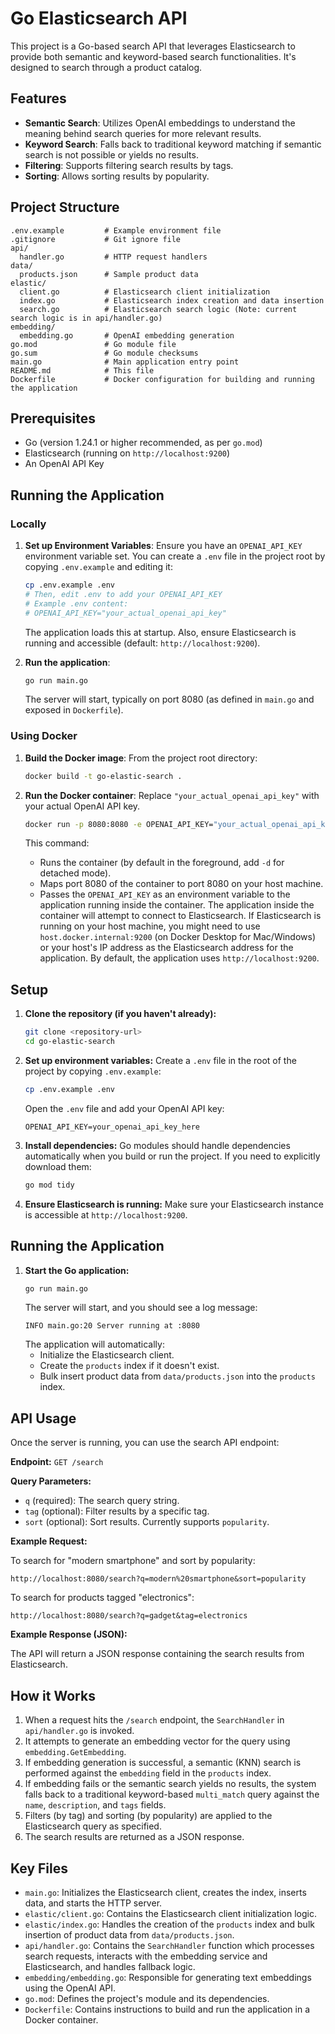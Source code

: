 # Go Elasticsearch API

This project is a Go-based search API that leverages Elasticsearch to provide both semantic and keyword-based search functionalities. It's designed to search through a product catalog.

## Features

- **Semantic Search**: Utilizes OpenAI embeddings to understand the meaning behind search queries for more relevant results.
- **Keyword Search**: Falls back to traditional keyword matching if semantic search is not possible or yields no results.
- **Filtering**: Supports filtering search results by tags.
- **Sorting**: Allows sorting results by popularity.

## Project Structure

```
.env.example         # Example environment file
.gitignore           # Git ignore file
api/
  handler.go         # HTTP request handlers
data/
  products.json      # Sample product data
elastic/
  client.go          # Elasticsearch client initialization
  index.go           # Elasticsearch index creation and data insertion
  search.go          # Elasticsearch search logic (Note: current search logic is in api/handler.go)
embedding/
  embedding.go       # OpenAI embedding generation
go.mod               # Go module file
go.sum               # Go module checksums
main.go              # Main application entry point
README.md            # This file
Dockerfile           # Docker configuration for building and running the application
```

## Prerequisites

- Go (version 1.24.1 or higher recommended, as per `go.mod`)
- Elasticsearch (running on `http://localhost:9200`)
- An OpenAI API Key

## Running the Application

### Locally

1.  **Set up Environment Variables**:
    Ensure you have an `OPENAI_API_KEY` environment variable set. You can create a `.env` file in the project root by copying `.env.example` and editing it:
    ```bash
    cp .env.example .env
    # Then, edit .env to add your OPENAI_API_KEY
    # Example .env content:
    # OPENAI_API_KEY="your_actual_openai_api_key"
    ```
    The application loads this at startup.
    Also, ensure Elasticsearch is running and accessible (default: `http://localhost:9200`).

2.  **Run the application**:
    ```bash
    go run main.go
    ```
    The server will start, typically on port 8080 (as defined in `main.go` and exposed in `Dockerfile`).

### Using Docker

1.  **Build the Docker image**:
    From the project root directory:
    ```bash
    docker build -t go-elastic-search .
    ```

2.  **Run the Docker container**:
    Replace `"your_actual_openai_api_key"` with your actual OpenAI API key.
    ```bash
    docker run -p 8080:8080 -e OPENAI_API_KEY="your_actual_openai_api_key" go-elastic-search
    ```
    This command:
    - Runs the container (by default in the foreground, add `-d` for detached mode).
    - Maps port 8080 of the container to port 8080 on your host machine.
    - Passes the `OPENAI_API_KEY` as an environment variable to the application running inside the container.
    The application inside the container will attempt to connect to Elasticsearch. If Elasticsearch is running on your host machine, you might need to use `host.docker.internal:9200` (on Docker Desktop for Mac/Windows) or your host's IP address as the Elasticsearch address for the application. By default, the application uses `http://localhost:9200`.

## Setup

1.  **Clone the repository (if you haven't already):**
    ```bash
    git clone <repository-url>
    cd go-elastic-search
    ```

2.  **Set up environment variables:**
    Create a `.env` file in the root of the project by copying `.env.example`:
    ```bash
    cp .env.example .env
    ```
    Open the `.env` file and add your OpenAI API key:
    ```
    OPENAI_API_KEY=your_openai_api_key_here
    ```

3.  **Install dependencies:**
    Go modules should handle dependencies automatically when you build or run the project. If you need to explicitly download them:
    ```bash
    go mod tidy
    ```

4.  **Ensure Elasticsearch is running:**
    Make sure your Elasticsearch instance is accessible at `http://localhost:9200`.

## Running the Application

1.  **Start the Go application:**
    ```bash
    go run main.go
    ```
    The server will start, and you should see a log message:
    ```
    INFO main.go:20 Server running at :8080
    ```
    The application will automatically:
    - Initialize the Elasticsearch client.
    - Create the `products` index if it doesn't exist.
    - Bulk insert product data from `data/products.json` into the `products` index.

## API Usage

Once the server is running, you can use the search API endpoint:

**Endpoint:** `GET /search`

**Query Parameters:**

-   `q` (required): The search query string.
-   `tag` (optional): Filter results by a specific tag.
-   `sort` (optional): Sort results. Currently supports `popularity`.

**Example Request:**

To search for "modern smartphone" and sort by popularity:
```
http://localhost:8080/search?q=modern%20smartphone&sort=popularity
```

To search for products tagged "electronics":
```
http://localhost:8080/search?q=gadget&tag=electronics
```

**Example Response (JSON):**

The API will return a JSON response containing the search results from Elasticsearch.

## How it Works

1.  When a request hits the `/search` endpoint, the `SearchHandler` in `api/handler.go` is invoked.
2.  It attempts to generate an embedding vector for the query using `embedding.GetEmbedding`.
3.  If embedding generation is successful, a semantic (KNN) search is performed against the `embedding` field in the `products` index.
4.  If embedding fails or the semantic search yields no results, the system falls back to a traditional keyword-based `multi_match` query against the `name`, `description`, and `tags` fields.
5.  Filters (by tag) and sorting (by popularity) are applied to the Elasticsearch query as specified.
6.  The search results are returned as a JSON response.

## Key Files

-   `main.go`: Initializes the Elasticsearch client, creates the index, inserts data, and starts the HTTP server.
-   `elastic/client.go`: Contains the Elasticsearch client initialization logic.
-   `elastic/index.go`: Handles the creation of the `products` index and bulk insertion of product data from `data/products.json`.
-   `api/handler.go`: Contains the `SearchHandler` function which processes search requests, interacts with the embedding service and Elasticsearch, and handles fallback logic.
-   `embedding/embedding.go`: Responsible for generating text embeddings using the OpenAI API.
-   `go.mod`: Defines the project's module and its dependencies.
-   `Dockerfile`: Contains instructions to build and run the application in a Docker container.